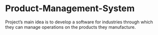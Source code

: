 # Product-Management-System
Project’s main idea is to develop a software for industries through which they can manage operations on the products they manufacture.




